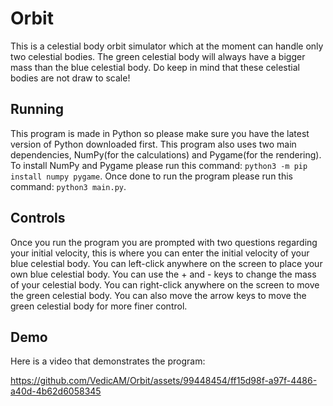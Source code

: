 # Orbit
This is a celestial body orbit simulator which at the moment can handle only two celestial bodies. The green celestial body will always have a bigger mass than the blue celestial body. Do keep in mind that these celestial bodies are not draw to scale!

## Running
This program is made in Python so please make sure you have the latest version of Python downloaded first. This program also uses two main dependencies, NumPy(for the calculations) and Pygame(for the rendering). To install NumPy and Pygame please run this command:
``python3 -m pip install numpy pygame``. Once done to run the program please run this command: ``python3 main.py``.

## Controls
Once you run the program you are prompted with two questions regarding your initial velocity, this is where you can enter the initial velocity of your blue celestial body. You can left-click anywhere on the screen to place your own blue celestial body. You can use the + and - keys to change the mass of your celestial body. You can right-click anywhere on the screen to move the green celestial body. You can also move the arrow keys to move the green celestial body for more finer control.

## Demo
Here is a video that demonstrates the program:

https://github.com/VedicAM/Orbit/assets/99448454/ff15d98f-a97f-4486-a40d-4b62d6058345

